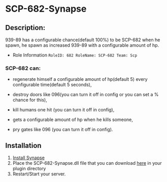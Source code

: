 # SCP-682-Synapse
 ## Description:

939-89 has a configurable chance(default 100%) to be SCP-682 when he spawn,
he spawn as increased 939-89 with a configurable amount of hp.
- Role Information
`
RoleID: 682
RoleName: SCP-682
Team: Scp
`

### SCP-682 can:

- regenerate himself a configurable amount of hp(default 5) every configurable time(default 5 seconds),

- destroy doors like 096(you can turn it off in config or you can set a % chance for this),

- kill humans one hit (you can turn it off in config),

- gets a configurable amount of hp when he kills someone,

- pry gates like 096 (you can turn it off in config).

## Installation
1. [Install Synapse](https://github.com/SynapseSL/Synapse/wiki#hosting-guides)
2. Place the  SCP-682-Synapse.dll file that you can download [here](https://github.com/Cwaniaak/SCP-682-Synapse/releases/latest) in your plugin directory
3. Restart/Start your server.

